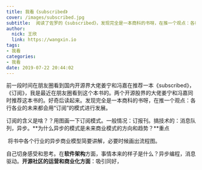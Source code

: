 ```yaml
---
title: 我看《subscribed》
cover: /images/subscribed.jpg
subtitle:  阅读了佐罗的《subscribed》，发现完全是一本商科的书呀，在推一个观点：各行各业的未来都会用“订阅”的模式进行发展。
author: 
  nick: 王欣
  link: https://wangxin.io
tags: 
- 我看
categories: 
- 我看 
date: 2019-07-22 20:44:02   
---
```


前一段时间在朋友圈看到国内开源界大佬姜宁和冯嘉在推荐一本《subscribed》，
​    《订阅》，我是最近在朋友圈看到这个本书的。两个开源股界的大佬姜宁和冯嘉同时推荐这本书的。好奇后读起来。发现完全是一本商科的书呀，在推一个观点：各行各业的未来都会用“订阅”的模式进行发展。

​      订阅的含义是啥？？用图画一下订阅模式。一般情况：订报刊。搞技术的：消息队列，异步。**为什么异步的模式是未来商业模式的方向和趋势？**重点

​      将书中各个行业的异步商业模型简要讲解，必要时候画出流程图。

​      自己切身感受和思考。在**软件架构**方面，事情本来的样子是什么？异步编程，消息驱动。**开源社区的运营和商业化方面**：吸引同好，


